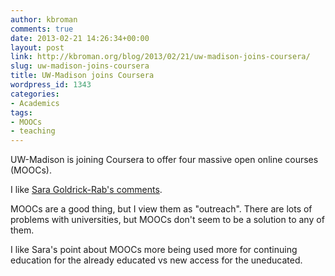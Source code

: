 ```yaml
---
author: kbroman
comments: true
date: 2013-02-21 14:26:34+00:00
layout: post
link: http://kbroman.org/blog/2013/02/21/uw-madison-joins-coursera/
slug: uw-madison-joins-coursera
title: UW-Madison joins Coursera
wordpress_id: 1343
categories:
- Academics
tags:
- MOOCs
- teaching
---
```


UW-Madison is joining Coursera to offer four massive open online courses (MOOCs).

I like [Sara Goldrick-Rab's comments](http://eduoptimists.blogspot.com/2013/02/the-illusory-appeal-of-uw-madison-moocs.html).

MOOCs are a good thing, but I view them as "outreach".  There are lots of problems with universities, but MOOCs don't seem to be a solution to any of them.

I like Sara's point about MOOCs more being used more for continuing education for the already educated vs new access for the uneducated.
